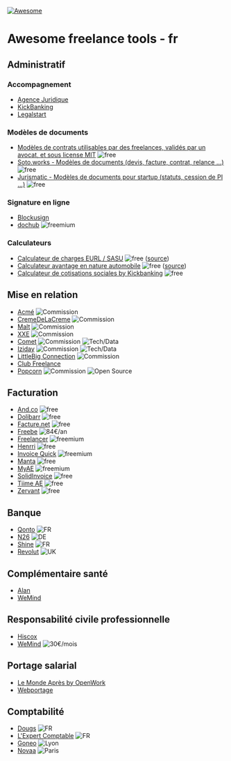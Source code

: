 [![Awesome](https://awesome.re/badge.svg)](https://awesome.re)

# Awesome freelance tools - fr

## Administratif

### Accompagnement
+ [Agence Juridique](https://agence-juridique.com)
+ [KickBanking](https://www.kickbanking.com/)
+ [Legalstart](https://www.legalstart.fr/)

### Modèles de documents
+ [Modèles de contrats utilisables par des freelances, validés par un avocat, et sous license MIT](https://github.com/purban/contrats-francais) ![free][free]
+ [Soto.works - Modèles de documents (devis, facture, contrat, relance ...)](https://www.soto.works/resourcescenter) ![free][free]
+ [Jurismatic - Modèles de documents pour startup (statuts, cession de PI ...)](https://www.jurismatic.com/) ![free][free]

### Signature en ligne
+ [Blockusign](https://blockusign.co/)
+ [dochub](https://dochub.com/) ![freemium][freemium]

### Calculateurs
+ [Calculateur de charges EURL / SASU](http://antoineviau.com/eurl-sasu/) ![free][free] ([source](https://github.com/AntoineViau/eurl-sasu))
+ [Calculateur avantage en nature automobile](https://adriantombu.github.io/avantage-nature-auto/) ![free][free] ([source](https://github.com/adriantombu/avantage-nature-auto))
+ [Calculateur de cotisations sociales by Kickbanking](https://simulation.kickbanking.com/) ![free][free]

## Mise en relation

+ [Acmé](https://www.joinacme.co/) ![Commission](https://badgen.net/badge/Commission/Fixe/yellow)
+ [CremeDeLaCreme](https://cremedelacreme.io) ![Commission](https://badgen.net/badge/Commission/15%20%25/orange) 
+ [Malt](https://www.malt.fr/) ![Commission](https://badgen.net/badge/Commission/10%20%25/orange)
+ [XXE](https://www.xxe.fr/) ![Commission][aucune commission]
+ [Comet](https://www.comet.co/) ![Commission](https://badgen.net/badge/Commission/15%20%25/orange) ![Tech/Data](https://badgen.net/badge//Tech%2FData/grey)
+ [Iziday](https://www.iziday.com/) ![Commission](https://badgen.net/badge/Commission/12%20%25/orange) ![Tech/Data](https://badgen.net/badge//Tech%2FData/grey)
+ [LittleBig Connection](https://www.littlebigconnection.com/fr/) ![Commission](https://badgen.net/badge/Commission/Variable/yellow)
+ [Club Freelance](https://www.club-freelance.com/fr/)
+ [Popcorn](https://popcorn-nantes.github.io/popcorns) ![Commission][aucune commission] ![Open Source](https://badgen.net/badge//Open%20Source/cyan)

## Facturation

+ [And.co](https://www.and.co/) ![free][free]
+ [Dolibarr](https://www.dolibarr.fr/) ![free][free]
+ [Facture.net](https://facture.net) ![free][free]
+ [Freebe](https://www.freebe.me/) ![84€/an](https://badgen.net/badge/%2Fan/84%20€/orange)
+ [Freelancer](https://freelancer-app.fr/) ![freemium][freemium]
+ [Henrri](https://henrri.net) ![free][free]
+ [Invoice Quick](https://invoicequick.com/) ![freemium][freemium]
+ [Manta](https://manta.life/) ![free][free]
+ [MyAE](https://www.myae.fr/) ![freemium][freemium]
+ [SolidInvoice](https://solidinvoice.co/) ![free][free]
+ [Tiime AE](https://www.tiime-ae.fr/) ![free][free]
+ [Zervant](https://www.zervant.com/) ![free][free]

## Banque

+ [Qonto](https://qonto.eu/) ![FR](https://badgen.net/badge/Localisation/FR/pink)
+ [N26](https://next.n26.com/fr-fr/) ![DE](https://badgen.net/badge/Localisation/DE/yellow)
+ [Shine](https://shine.fr/) ![FR](https://badgen.net/badge/Localisation/FR/pink)
+ [Revolut](https://www.revolut.com/fr/) ![UK](https://badgen.net/badge/Localisation/UK/yellow)

## Complémentaire santé

+ [Alan](https://alan.eu/)
+ [WeMind](https://www.wemind.io/)

## Responsabilité civile professionnelle

+ [Hiscox](https://www.hiscox.fr/)
+ [WeMind](https://www.wemind.io/) ![30€/mois](https://badgen.net/badge/%2Fmois/30%20%E2%82%AC/orange)

## Portage salarial

+ [Le Monde Après by OpenWork](https://www.lemonde-apres.com/)
+ [Webportage](https://www.webportage.com/)

## Comptabilité

+ [Dougs](https://www.dougs.fr/) ![FR](https://badgen.net/badge/Localisation/En%20ligne/cyan)
+ [L'Expert Comptable](https://www.l-expert-comptable.com/) ![FR](https://badgen.net/badge/Localisation/En%20ligne/cyan)
+ [Goneo](https://www.goneo-expertise.com/) ![Lyon](https://badgen.net/badge/Localisation/Lyon/pink)
+ [Novaa](http://www.novaa-expertise.com/) ![Paris](https://badgen.net/badge/Localisation/Paris/pink)


[free]: https://badgen.net/badge//free/green
[freemium]: https://badgen.net/badge//freemium/purple
[aucune commission]: https://badgen.net/badge/Commission/Aucune/green
